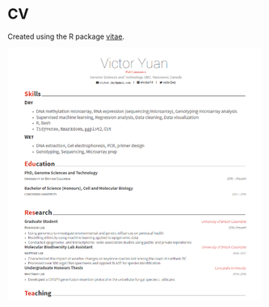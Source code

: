 CV
================

Created using the R package
[vitae](https://github.com/ropenscilabs/vitae).

![](./cv_snapshot.PNG)
